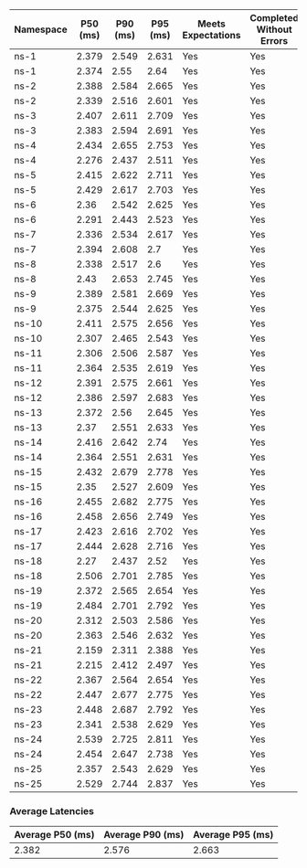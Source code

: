 | Namespace | P50 (ms) | P90 (ms) | P95 (ms) | Meets Expectations | Completed Without Errors |
|-----------|----------|----------|----------|--------------------|--------------------------|
| ns-1 | 2.379 | 2.549 | 2.631 | Yes | Yes |
| ns-1 | 2.374 | 2.55 | 2.64 | Yes | Yes |
| ns-2 | 2.388 | 2.584 | 2.665 | Yes | Yes |
| ns-2 | 2.339 | 2.516 | 2.601 | Yes | Yes |
| ns-3 | 2.407 | 2.611 | 2.709 | Yes | Yes |
| ns-3 | 2.383 | 2.594 | 2.691 | Yes | Yes |
| ns-4 | 2.434 | 2.655 | 2.753 | Yes | Yes |
| ns-4 | 2.276 | 2.437 | 2.511 | Yes | Yes |
| ns-5 | 2.415 | 2.622 | 2.711 | Yes | Yes |
| ns-5 | 2.429 | 2.617 | 2.703 | Yes | Yes |
| ns-6 | 2.36 | 2.542 | 2.625 | Yes | Yes |
| ns-6 | 2.291 | 2.443 | 2.523 | Yes | Yes |
| ns-7 | 2.336 | 2.534 | 2.617 | Yes | Yes |
| ns-7 | 2.394 | 2.608 | 2.7 | Yes | Yes |
| ns-8 | 2.338 | 2.517 | 2.6 | Yes | Yes |
| ns-8 | 2.43 | 2.653 | 2.745 | Yes | Yes |
| ns-9 | 2.389 | 2.581 | 2.669 | Yes | Yes |
| ns-9 | 2.375 | 2.544 | 2.625 | Yes | Yes |
| ns-10 | 2.411 | 2.575 | 2.656 | Yes | Yes |
| ns-10 | 2.307 | 2.465 | 2.543 | Yes | Yes |
| ns-11 | 2.306 | 2.506 | 2.587 | Yes | Yes |
| ns-11 | 2.364 | 2.535 | 2.619 | Yes | Yes |
| ns-12 | 2.391 | 2.575 | 2.661 | Yes | Yes |
| ns-12 | 2.386 | 2.597 | 2.683 | Yes | Yes |
| ns-13 | 2.372 | 2.56 | 2.645 | Yes | Yes |
| ns-13 | 2.37 | 2.551 | 2.633 | Yes | Yes |
| ns-14 | 2.416 | 2.642 | 2.74 | Yes | Yes |
| ns-14 | 2.364 | 2.551 | 2.631 | Yes | Yes |
| ns-15 | 2.432 | 2.679 | 2.778 | Yes | Yes |
| ns-15 | 2.35 | 2.527 | 2.609 | Yes | Yes |
| ns-16 | 2.455 | 2.682 | 2.775 | Yes | Yes |
| ns-16 | 2.458 | 2.656 | 2.749 | Yes | Yes |
| ns-17 | 2.423 | 2.616 | 2.702 | Yes | Yes |
| ns-17 | 2.444 | 2.628 | 2.716 | Yes | Yes |
| ns-18 | 2.27 | 2.437 | 2.52 | Yes | Yes |
| ns-18 | 2.506 | 2.701 | 2.785 | Yes | Yes |
| ns-19 | 2.372 | 2.565 | 2.654 | Yes | Yes |
| ns-19 | 2.484 | 2.701 | 2.792 | Yes | Yes |
| ns-20 | 2.312 | 2.503 | 2.586 | Yes | Yes |
| ns-20 | 2.363 | 2.546 | 2.632 | Yes | Yes |
| ns-21 | 2.159 | 2.311 | 2.388 | Yes | Yes |
| ns-21 | 2.215 | 2.412 | 2.497 | Yes | Yes |
| ns-22 | 2.367 | 2.564 | 2.654 | Yes | Yes |
| ns-22 | 2.447 | 2.677 | 2.775 | Yes | Yes |
| ns-23 | 2.448 | 2.687 | 2.792 | Yes | Yes |
| ns-23 | 2.341 | 2.538 | 2.629 | Yes | Yes |
| ns-24 | 2.539 | 2.725 | 2.811 | Yes | Yes |
| ns-24 | 2.454 | 2.647 | 2.738 | Yes | Yes |
| ns-25 | 2.357 | 2.543 | 2.629 | Yes | Yes |
| ns-25 | 2.529 | 2.744 | 2.837 | Yes | Yes |

### Average Latencies
| Average P50 (ms) | Average P90 (ms) | Average P95 (ms) |
|------------------|------------------|------------------|
| 2.382 | 2.576 | 2.663 |

